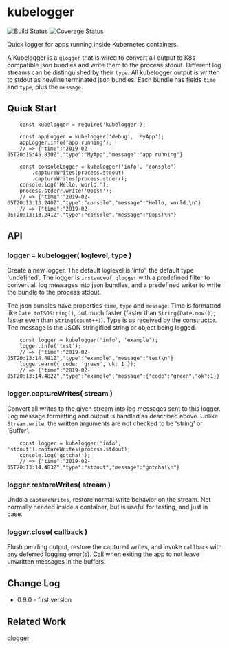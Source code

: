 kubelogger
==========
[![Build Status](https://travis-ci.org/andrasq/node-kubelogger.svg?branch=master)](https://travis-ci.org/andrasq/node-kubelogger)
[![Coverage Status](https://coveralls.io/repos/github/andrasq/node-kubelogger/badge.svg?branch=master)](https://coveralls.io/github/andrasq/node-kubelogger?branch=master)

Quick logger for apps running inside Kubernetes containers.

A Kubelogger is a `qlogger` that is wired to convert all output to K8s compatible json
bundles and write them to the process stdout.  Different log streams can be distinguished by
their `type`.  All kubelogger output is written to stdout as newline terminated json bundles.
Each bundle has fields `time` and `type`, plus the `message`.


Quick Start
-----------

        const kubelogger = require('kubelogger');

        const appLogger = kubelogger('debug', 'MyApp');
        appLogger.info('app running');
        // => {"time":"2019-02-05T20:15:45.830Z","type":"MyApp","message":"app running"}

        const consoleLogger = kubelogger('info', 'console')
            .captureWrites(process.stdout)
            .captureWrites(process.stderr);
        console.log('Hello, world.');
        process.stderr.write('Oops!');
        // => {"time":"2019-02-05T20:13:13.240Z","type":"console","message":"Hello, world.\n"}
        // => {"time":"2019-02-05T20:13:13.241Z","type":"console","message":"Oops!\n"}


API
---

### logger = kubelogger( loglevel, type )

Create a new logger.  The default loglevel is 'info', the default type 'undefined'.  The
logger is `instanceof qlogger` with a predefined filter to convert all log messages into
json bundles, and a predefined writer to write the bundle to the process stdout.

The json bundles have properties `time`, `type` and `message`.  Time is formatted like
`Date.toISOString()`, but much faster (faster than `String(Date.now())`; faster even than
`String(count++)`).  Type is as received by the constructor.  The message is the JSON
stringified string or object being logged.

        const logger = kubelogger('info', 'example');
        logger.info('test');
        // => {"time":"2019-02-05T20:13:14.481Z","type":"example","message":"test\n"}
        logger.warn({ code: 'green', ok: 1 });
        // => {"time":"2019-02-05T20:13:14.482Z","type":"example","message":{"code":"green","ok":1}}

### logger.captureWrites( stream )

Convert all writes to the given stream into log messages sent to this logger.  Log message
formatting and output is handled as described above.  Unlike `Stream.write`, the written
arguments are not checked to be 'string' or 'Buffer'.

        const logger = kubelogger('info', 'stdout').captureWrites(process.stdout);
        console.log('gotcha!');
        // => {"time":"2019-02-05T20:13:14.483Z","type":"stdout","message":"gotcha!\n"}

### logger.restoreWrites( stream )

Undo a `captureWrites`, restore normal write behavior on the stream.  Not normally needed
inside a container, but is useful for testing, and just in case.

### logger.close( callback )

Flush pending output, restore the captured writes, and invoke `callback` with any deferred
logging error(s).  Call when exiting the app to not leave unwritten messages in the buffers.


Change Log
----------

- 0.9.0 - first version


Related Work
------------

[qlogger](https://github.com/andrasq/qlogger)
